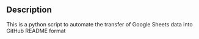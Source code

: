
## Description
This is a python script to automate the transfer of Google Sheets data into GitHub README format
